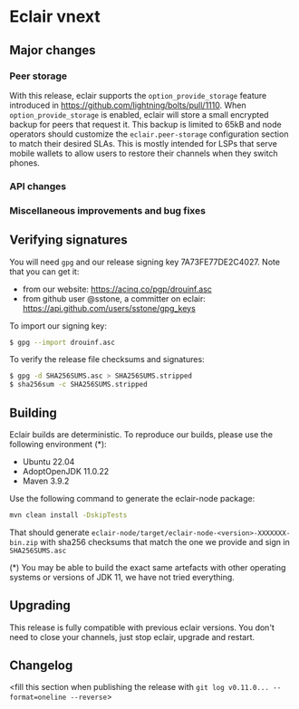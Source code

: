 # Eclair vnext

<insert here a high-level description of the release>

## Major changes

<insert changes>

### Peer storage

With this release, eclair supports the `option_provide_storage` feature introduced in <https://github.com/lightning/bolts/pull/1110>.
When `option_provide_storage` is enabled, eclair will store a small encrypted backup for peers that request it.
This backup is limited to 65kB and node operators should customize the `eclair.peer-storage` configuration section to match their desired SLAs.
This is mostly intended for LSPs that serve mobile wallets to allow users to restore their channels when they switch phones.

### API changes

<insert changes>

### Miscellaneous improvements and bug fixes

<insert changes>

## Verifying signatures

You will need `gpg` and our release signing key 7A73FE77DE2C4027. Note that you can get it:

- from our website: https://acinq.co/pgp/drouinf.asc
- from github user @sstone, a committer on eclair: https://api.github.com/users/sstone/gpg_keys

To import our signing key:

```sh
$ gpg --import drouinf.asc
```

To verify the release file checksums and signatures:

```sh
$ gpg -d SHA256SUMS.asc > SHA256SUMS.stripped
$ sha256sum -c SHA256SUMS.stripped
```

## Building

Eclair builds are deterministic. To reproduce our builds, please use the following environment (*):

- Ubuntu 22.04
- AdoptOpenJDK 11.0.22
- Maven 3.9.2

Use the following command to generate the eclair-node package:

```sh
mvn clean install -DskipTests
```

That should generate `eclair-node/target/eclair-node-<version>-XXXXXXX-bin.zip` with sha256 checksums that match the one we provide and sign in `SHA256SUMS.asc`

(*) You may be able to build the exact same artefacts with other operating systems or versions of JDK 11, we have not tried everything.

## Upgrading

This release is fully compatible with previous eclair versions. You don't need to close your channels, just stop eclair, upgrade and restart.

## Changelog

<fill this section when publishing the release with `git log v0.11.0... --format=oneline --reverse`>
